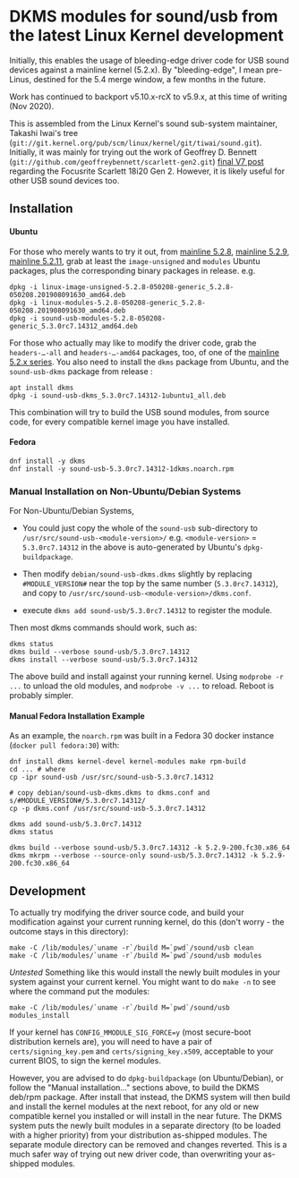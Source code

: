 # DKMS modules for sound/usb from the latest Linux Kernel development

Initially, this enables the usage of bleeding-edge driver code for USB sound
devices against a mainline kernel (5.2.x). By "bleeding-edge", I mean pre-Linus, destined for the 5.4 merge window,
a few months in the future.

Work has continued to backport v5.10.x-rcX to v5.9.x, at this time of writing (Nov 2020).

This is assembled from the Linux Kernel's sound sub-system maintainer, 
Takashi Iwai's tree (`git://git.kernel.org/pub/scm/linux/kernel/git/tiwai/sound.git`). Initially, it was mainly for trying out the 
work of Geoffrey D. Bennett (`git://github.com/geoffreybennett/scarlett-gen2.git`) [final V7 post](https://mailman.alsa-project.org/pipermail/alsa-devel/2019-July/153057.html)
regarding the Focusrite Scarlett 18i20 Gen 2.
However, it is likely useful for other USB sound devices too.

## Installation

#### Ubuntu

For those who merely wants to try it out, from [mainline 5.2.8](https://kernel.ubuntu.com/~kernel-ppa/mainline/v5.2.8/),
[mainline 5.2.9](https://kernel.ubuntu.com/~kernel-ppa/mainline/v5.2.9/),
[mainline 5.2.11](https://kernel.ubuntu.com/~kernel-ppa/mainline/v5.2.11/), grab at least the `image-unsigned` and
`modules` Ubuntu packages, plus the corresponding binary packages in release. e.g.

```
dpkg -i linux-image-unsigned-5.2.8-050208-generic_5.2.8-050208.201908091630_amd64.deb
dpkg -i linux-modules-5.2.8-050208-generic_5.2.8-050208.201908091630_amd64.deb
dpkg -i sound-usb-modules-5.2.8-050208-generic_5.3.0rc7.14312_amd64.deb
```

For those who actually may like to modify the driver code, grab the `headers-…-all` and `headers-…-amd64` packages, too, of
one of the [mainline 5.2.x series](https://kernel.ubuntu.com/~kernel-ppa/mainline/). You also need to install the `dkms` package
from Ubuntu, and the `sound-usb-dkms` package from release :
  
```
apt install dkms
dpkg -i sound-usb-dkms_5.3.0rc7.14312-1ubuntu1_all.deb
```

This combination will try to build the USB sound modules, from source code, for every compatible kernel image you
have installed.

#### Fedora

```
dnf install -y dkms
dnf install -y sound-usb-5.3.0rc7.14312-1dkms.noarch.rpm
```

### Manual Installation on Non-Ubuntu/Debian Systems

For Non-Ubuntu/Debian Systems,

* You could just copy the whole of the `sound-usb` sub-directory to `/usr/src/sound-usb-<module-version>/` e.g. `<module-version>` = `5.3.0rc7.14312` in the above
is auto-generated by Ubuntu's `dpkg-buildpackage`.

* Then modify `debian/sound-usb-dkms.dkms` slightly by replacing `#MODULE_VERSION#` near the top by the same number
(`5.3.0rc7.14312`), and copy to `/usr/src/sound-usb-<module-version>/dkms.conf`.

* execute `dkms add sound-usb/5.3.0rc7.14312` to register the module.

Then most dkms commands should work, such as:

```
dkms status
dkms build --verbose sound-usb/5.3.0rc7.14312
dkms install --verbose sound-usb/5.3.0rc7.14312
```

The above build and install against your running kernel. Using `modprobe -r ...` to unload the old modules, and `modprobe -v ...` to reload. Reboot is probably simpler.

#### Manual Fedora Installation Example

As an example, the `noarch.rpm` was built in a Fedora 30 docker instance (`docker pull fedora:30`) with:

```
dnf install dkms kernel-devel kernel-modules make rpm-build
cd ... # where
cp -ipr sound-usb /usr/src/sound-usb-5.3.0rc7.14312

# copy debian/sound-usb-dkms.dkms to dkms.conf and s/#MODULE_VERSION#/5.3.0rc7.14312/
cp -p dkms.conf /usr/src/sound-usb-5.3.0rc7.14312

dkms add sound-usb/5.3.0rc7.14312
dkms status

dkms build --verbose sound-usb/5.3.0rc7.14312 -k 5.2.9-200.fc30.x86_64
dkms mkrpm --verbose --source-only sound-usb/5.3.0rc7.14312 -k 5.2.9-200.fc30.x86_64
```

## Development

To actually try modifying the driver source code, and build your modification against your current running kernel, do this (don't worry - the outcome stays
in this directory):

```
make -C /lib/modules/`uname -r`/build M=`pwd`/sound/usb clean
make -C /lib/modules/`uname -r`/build M=`pwd`/sound/usb modules
```

*Untested* Something like this would install the newly built modules in your system against your current kernel.
You might want to do `make -n` to see where the command put the modules:

```
make -C /lib/modules/`uname -r`/build M=`pwd`/sound/usb modules_install
```

If your kernel has `CONFIG_MMODULE_SIG_FORCE=y` (most secure-boot distribution kernels are), you will need to have a pair of `certs/signing_key.pem`
and `certs/signing_key.x509`, acceptable to your current BIOS, to sign the kernel modules.

However, you are advised to do `dpkg-buildpackage` (on Ubuntu/Debian), or follow the "Manual installation..." sections above, to build the DKMS deb/rpm
package. After install that instead, the DKMS system will then build and install the kernel modules at the next reboot, for any old or new compatible kernel you
installed or will install in the near future. The DKMS system puts the newly built modules in a separate directory (to be loaded with a higher priority)
from your distribution as-shipped modules. The separate module directory can be removed and changes reverted.
This is a much safer way of trying out new driver code, than overwriting your as-shipped modules.
